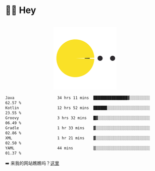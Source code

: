 
# 👋🏻 Hey
<div align="center">
	<br>
	<img src="https://raw.githubusercontent.com/Aniket965/Aniket965/master/pacman.svg?sanitize=true" width="200" height="200">
	<br>
</div>

<!--START_SECTION:waka-->

```text
Java                   34 hrs 11 mins  ███████████████▓░░░░░░░░░   62.57 %
Kotlin                 12 hrs 52 mins  ██████░░░░░░░░░░░░░░░░░░░   23.55 %
Groovy                 3 hrs 32 mins   █▓░░░░░░░░░░░░░░░░░░░░░░░   06.49 %
Gradle                 1 hr 33 mins    ▓░░░░░░░░░░░░░░░░░░░░░░░░   02.86 %
XML                    1 hr 21 mins    ▓░░░░░░░░░░░░░░░░░░░░░░░░   02.50 %
YAML                   44 mins         ▒░░░░░░░░░░░░░░░░░░░░░░░░   01.37 %
```

<!--END_SECTION:waka-->

 ➡️  来我的网站瞧瞧吗？[这里](https://www.shaolongfei.com)
